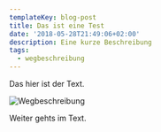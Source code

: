 ```yaml
---
templateKey: blog-post
title: Das ist eine Test
date: '2018-05-28T21:49:06+02:00'
description: Eine kurze Beschreibung
tags:
  - wegbeschreibung
---
```

Das hier ist der Text.

![Wegbeschreibung](/img/wegbeschreibung-real-experts.png)

Weiter gehts im Text.
